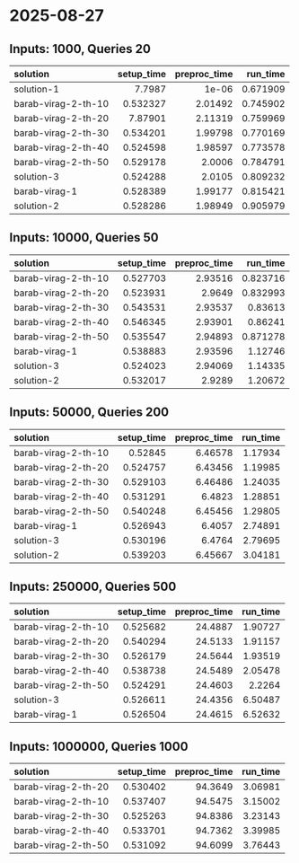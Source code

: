 # 2025-08-27

## Inputs: 1000, Queries 20

| solution            |   setup_time |   preproc_time |   run_time |
|:--------------------|-------------:|---------------:|-----------:|
| solution-1          |     7.7987   |        1e-06   |   0.671909 |
| barab-virag-2-th-10 |     0.532327 |        2.01492 |   0.745902 |
| barab-virag-2-th-20 |     7.87901  |        2.11319 |   0.759969 |
| barab-virag-2-th-30 |     0.534201 |        1.99798 |   0.770169 |
| barab-virag-2-th-40 |     0.524598 |        1.98597 |   0.773578 |
| barab-virag-2-th-50 |     0.529178 |        2.0006  |   0.784791 |
| solution-3          |     0.524288 |        2.0105  |   0.809232 |
| barab-virag-1       |     0.528389 |        1.99177 |   0.815421 |
| solution-2          |     0.528286 |        1.98949 |   0.905979 |

## Inputs: 10000, Queries 50

| solution            |   setup_time |   preproc_time |   run_time |
|:--------------------|-------------:|---------------:|-----------:|
| barab-virag-2-th-10 |     0.527703 |        2.93516 |   0.823716 |
| barab-virag-2-th-20 |     0.523931 |        2.9649  |   0.832993 |
| barab-virag-2-th-30 |     0.543531 |        2.93537 |   0.83613  |
| barab-virag-2-th-40 |     0.546345 |        2.93901 |   0.86241  |
| barab-virag-2-th-50 |     0.535547 |        2.94893 |   0.871278 |
| barab-virag-1       |     0.538883 |        2.93596 |   1.12746  |
| solution-3          |     0.524023 |        2.94069 |   1.14335  |
| solution-2          |     0.532017 |        2.9289  |   1.20672  |

## Inputs: 50000, Queries 200

| solution            |   setup_time |   preproc_time |   run_time |
|:--------------------|-------------:|---------------:|-----------:|
| barab-virag-2-th-10 |     0.52845  |        6.46578 |    1.17934 |
| barab-virag-2-th-20 |     0.524757 |        6.43456 |    1.19985 |
| barab-virag-2-th-30 |     0.529103 |        6.46486 |    1.24035 |
| barab-virag-2-th-40 |     0.531291 |        6.4823  |    1.28851 |
| barab-virag-2-th-50 |     0.540248 |        6.45456 |    1.29805 |
| barab-virag-1       |     0.526943 |        6.4057  |    2.74891 |
| solution-3          |     0.530196 |        6.4764  |    2.79695 |
| solution-2          |     0.539203 |        6.45667 |    3.04181 |

## Inputs: 250000, Queries 500

| solution            |   setup_time |   preproc_time |   run_time |
|:--------------------|-------------:|---------------:|-----------:|
| barab-virag-2-th-10 |     0.525682 |        24.4887 |    1.90727 |
| barab-virag-2-th-20 |     0.540294 |        24.5133 |    1.91157 |
| barab-virag-2-th-30 |     0.526179 |        24.5644 |    1.93519 |
| barab-virag-2-th-40 |     0.538738 |        24.5489 |    2.05478 |
| barab-virag-2-th-50 |     0.524291 |        24.4603 |    2.2264  |
| solution-3          |     0.526611 |        24.4356 |    6.50487 |
| barab-virag-1       |     0.526504 |        24.4615 |    6.52632 |

## Inputs: 1000000, Queries 1000

| solution            |   setup_time |   preproc_time |   run_time |
|:--------------------|-------------:|---------------:|-----------:|
| barab-virag-2-th-20 |     0.530402 |        94.3649 |    3.06981 |
| barab-virag-2-th-10 |     0.537407 |        94.5475 |    3.15002 |
| barab-virag-2-th-30 |     0.525263 |        94.8386 |    3.23143 |
| barab-virag-2-th-40 |     0.533701 |        94.7362 |    3.39985 |
| barab-virag-2-th-50 |     0.531092 |        94.6099 |    3.76443 |